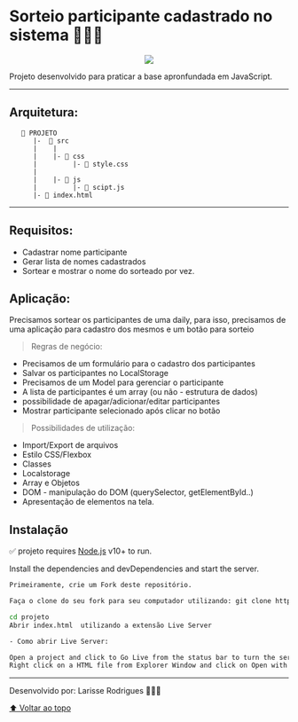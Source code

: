# Sorteio participante cadastrado no sistema  🎰🎲🍀

 <p align="center"> 
<img src="https://media.giphy.com/media/GB0lKzzxIv1te/giphy.gif">
</p>

Projeto desenvolvido para praticar a base apronfundada em JavaScript.


__________________________
## Arquitetura:

       📁 PROJETO
          |-  📁 src
          |    |
          |    |- 📁 css
          |         |- 📄 style.css
          |
          |    |- 📁 js
          |         |- 📄 scipt.js
          |- 📄 index.html

__________________________

## Requisitos:

- Cadastrar nome participante
- Gerar lista de nomes cadastrados
- Sortear e mostrar o nome do sorteado por vez.

## Aplicação:
Precisamos sortear os participantes de uma daily, para isso, precisamos de uma aplicação para cadastro dos mesmos e um botão para sorteio

> Regras de negócio:
- Precisamos de um formulário para o cadastro dos participantes
- Salvar os participantes no LocalStorage
- Precisamos de um Model para gerenciar o participante
- A lista de participantes é um array (ou não - estrutura de dados)
- possibilidade de apagar/adicionar/editar participantes
- Mostrar participante selecionado após clicar no botão


> Possibilidades de utilização:
- Import/Export de arquivos
- Estilo CSS/Flexbox
- Classes
- Localstorage
- Array e Objetos
- DOM - manipulação do DOM (querySelector, getElementById..)
- Apresentação de elementos na tela.




## Instalação

✅  projeto requires [Node.js](https://nodejs.org/) v10+ to run.

Install the dependencies and devDependencies and start the server.

```sh
Primeiramente, crie um Fork deste repositório.

Faça o clone do seu fork para seu computador utilizando: git clone https://github.com/helloLari/projeto_Inicial_Js.git

cd projeto
Abrir index.html  utilizando a extensão Live Server

- Como abrir Live Server: 

Open a project and click to Go Live from the status bar to turn the server on/off. 
Right click on a HTML file from Explorer Window and click on Open with Live Server.


```

_______________________     

Desenvolvido por: Larisse Rodrigues 👩🏽‍💻




[⬆ Voltar ao topo](projeto_Inicial_Js)<br>

